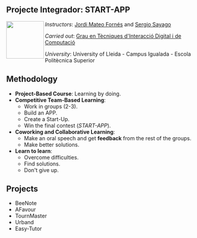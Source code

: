 ## Projecte Integrador: START-APP

<img align="left" width="100" height="100" src="https://user-images.githubusercontent.com/61190134/77157672-1d79f700-6aa2-11ea-9948-3b693b81a951.png">

*Instructors*: [Jordi Mateo Fornés](http:jordimateofornes.com) and [Sergio Sayago](http:sergiosayagoblog.wordpress.com)

*Carried out*: [Grau en Tècniques d'Interacció Digital i de Computació](http://www.grauinteraccioicomputacio.udl.cat/ca/index.html)

*University*: University of Lleida - Campus Igualada - Escola Politècnica Superior
                                     
                                    
Methodology
-----------

* **Project-Based Course**: Learning by doing.
* **Competitive Team-Based Learning**:
  * Work in groups (2-3).
  * Build an APP.
  * Create a Start-Up.
  * Win the final contest (*START-APP*).
* **Coworking and Collaborative Learning**:
  * Make an oral speech and get **feedback** from the rest of the groups.
  * Make better solutions.
* **Learn to learn**:
  * Overcome difficulties.
  * Find solutions.
  * Don't give up.

Projects
----------

- BeeNote
- AFavour
- TournMaster
- Urband
- Easy-Tutor
